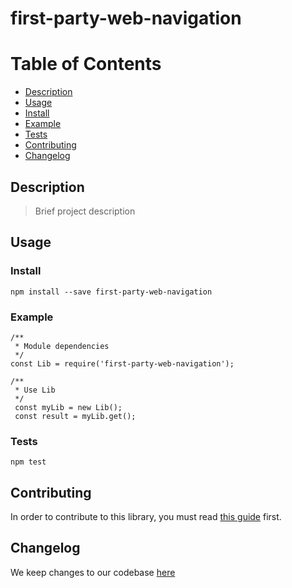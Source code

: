 # first-party-web-navigation

# Table of Contents
- [Description](#description)
- [Usage](#usage)
- [Install](#install)
- [Example](#example)
- [Tests](#tests)
- [Contributing](#contributing)
- [Changelog](#changelog)

## Description

> Brief project description

## Usage

### Install
```
npm install --save first-party-web-navigation
```

### Example
```
/**
 * Module dependencies
 */
const Lib = require('first-party-web-navigation');

/**
 * Use Lib
 */
 const myLib = new Lib();
 const result = myLib.get();
```

### Tests
```npm
npm test
```

## Contributing

In order to contribute to this library, you must read [this guide](CONTRIBUTING.md) first.

## Changelog

We keep changes to our codebase [here](CHANGELOG.md)
